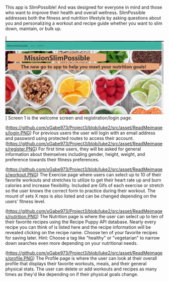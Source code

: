 This app is SlimPossible! And was designed for everyone in mind and those who want to improve their health and overall wellness.  SlimPossible addresses both the fitness and nutrition lifestyle by asking questions about you and personalizing a workout and recipe guide whether you want to slim down, maintain, or bulk up.

[![solarized dualmode](https://github.com/xGabe973/Project3/blob/luke2/src/asset/ReadMeimages/splashscrn.PNG)]
Screen 1 is the welcome screen and registration/login page.  

(https://github.com/xGabe973/Project3/blob/luke2/src/asset/ReadMeimages/login.PNG)
For previous users the user will login with an email address and password using protected routes to access their account.  
(https://github.com/xGabe973/Project3/blob/luke2/src/asset/ReadMeimages/register.PNG)
For first time users, they will be asked for general information about themselves including gender, height, weight, and preference towards their fitness preferences.

(https://github.com/xGabe973/Project3/blob/luke2/src/asset/ReadMeimages/workout.PNG)
The Exercise page where users can select up to 10 of their favorite workouts and stretches to utilize to get their heart rate up and burn calories and increase flexibility. Included are Gifs of each exercise or stretch so the user knows the correct form to practice during their workout.  The mount of sets X reps is also listed and can be changed depending on the users' fitness level.

(https://github.com/xGabe973/Project3/blob/luke2/src/asset/ReadMeimages/nutrition.PNG)
The Nutrition page is where the user can select up to ten of their favorite recipes using the Recipe Puppy API database.  Nearly every recipe you can think of is listed here and the recipe information will be revealed clicking on the recipe name. Choose ten of your favorite recipes for saving later. Hint:  Choose a tag like "healthy" or "vegetarian" to narrow down searches even more depending on your nutritional needs.

(https://github.com/xGabe973/Project3/blob/luke2/src/asset/ReadMeimages/profile.PNG)
The Profile page is where the user can look at their overall profile that displays their favorite workouts, meals, and their general physical stats.  The user can delete or add workouts and recipes as many times as they'd like depending on if their physical goals change.